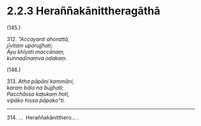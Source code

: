 # 2.2.3 Heraññakānittheragāthā

(145.)

312\. _“Accayanti ahorattā,_  
_jīvitaṃ uparujjhati;_  
_Āyu khīyati maccānaṃ,_  
_kunnadīnaṃva odakaṃ._  

(146.)

313\. _Atha pāpāni kammāni,_  
_karaṃ bālo na bujjhati;_  
_Pacchāssa kaṭukaṃ hoti,_  
_vipāko hissa pāpako”ti._  

---

314\. …  Heraññakānitthero… .
